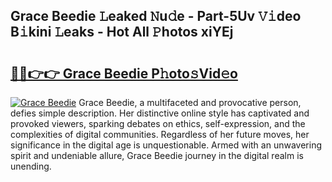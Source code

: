 ## Grace Beedie 𝙻eaked 𝙽u𝚍e - Part-5Uv 𝚅𝚒deo B𝚒kini 𝙻eaks - Hot All 𝙿hotos xiYEj

# <h2><a href="http://ld3el6.urlbe.top/?page=Grace+Beedie">🔗🔗👉👉 Grace Beedie P𝚑oto𝚜Vid𝚎o</a></h2>

[![Grace Beedie](https://i.imgur.com/eBuTRDB.gif)](http://ld3el6.urlbe.top/?page=Grace+Beedie)
Grace Beedie, a multifaceted and provocative person, defies simple description. Her distinctive online style has captivated and provoked viewers, sparking debates on ethics, self-expression, and the complexities of digital communities. Regardless of her future moves, her significance in the digital age is unquestionable. Armed with an unwavering spirit and undeniable allure, Grace Beedie journey in the digital realm is unending.
